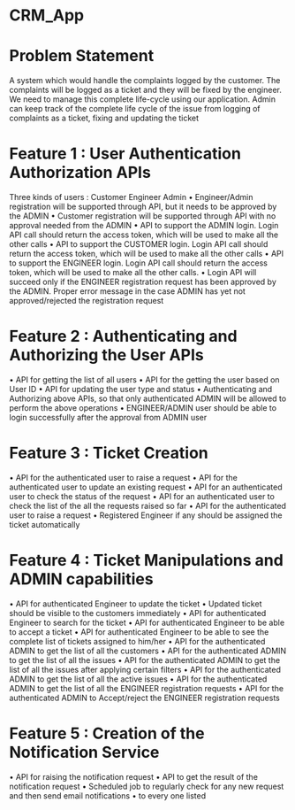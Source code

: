 # CRM_App


# Problem Statement

 A system which would handle the complaints logged by the customer.
The complaints will be logged as a ticket and they will be fixed by the engineer. We need to manage this complete 
life-cycle using our application. 
Admin can keep track of the complete life cycle of the issue from logging of complaints as a ticket, fixing and updating 
the ticket

# Feature 1 : User Authentication Authorization APIs

Three kinds of users :
Customer
Engineer
Admin
• Engineer/Admin registration will be supported through API, but it needs to be approved by the ADMIN
• Customer registration will be supported through API with no approval needed from the ADMIN
• API to support the ADMIN login. Login API call should return the access token, which will be used to make all
 the other calls
• API to support the CUSTOMER login. Login API call should return the access token, which will be used to make
 all the other calls
• API to support the ENGINEER login. Login API call should return the access token, which will be used to make all
 the other calls.
• Login API will succeed only if the ENGINEER registration request has been approved by the ADMIN. Proper error
 message in the case ADMIN has yet not approved/rejected the registration request
 
 
 # Feature 2 : Authenticating and Authorizing the User APIs

• API for getting the list of all users
• API for the getting the user based on User ID
• API for updating the user type and status
• Authenticating and Authorizing above APIs, so that only authenticated ADMIN will be allowed to perform 
the above operations
• ENGINEER/ADMIN user should be able to login successfully after the approval from ADMIN user


# Feature 3 : Ticket Creation
• API for the authenticated user to raise a request
• API for the authenticated user to update an existing request
• API for an authenticated user to check the status of the request
• API for an authenticated user to check the list of the all the requests raised so far
• API for the authenticated user to raise a request
• Registered Engineer if any should be assigned the ticket automatically


# Feature 4 : Ticket Manipulations and ADMIN capabilities
• API for authenticated Engineer to update the ticket
• Updated ticket should be visible to the customers immediately
• API for authenticated Engineer to search for the ticket
• API for authenticated Engineer to be able to accept a ticket
• API for authenticated Engineer to be able to see the complete list of tickets assigned to him/her
• API for the authenticated ADMIN to get the list of all the customers
• API for the authenticated ADMIN to get the list of all the issues
• API for the authenticated ADMIN to get the list of all the issues after applying certain filters
• API for the authenticated ADMIN to get the list of all the active issues
• API for the authenticated ADMIN to get the list of all the ENGINEER registration requests
• API for the authenticated ADMIN to Accept/reject the ENGINEER registration requests

# Feature 5 : Creation of the Notification Service
• API for raising the notification request
• API to get the result of the notification request
• Scheduled job to regularly check for any new request and then send email notifications
• to every one listed
 
 

